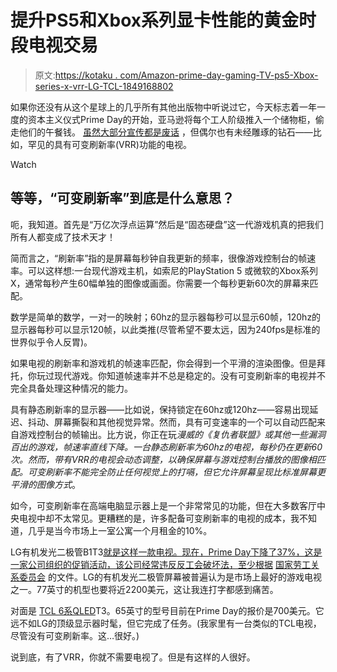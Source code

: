 # 提升PS5和Xbox系列显卡性能的黄金时段电视交易

> 原文:[https://kotaku . com/Amazon-prime-day-gaming-TV-ps5-Xbox-series-x-vrr-LG-TCL-1849168802](https://kotaku.com/amazon-prime-day-gaming-tv-ps5-xbox-series-x-vrr-lg-tcl-1849168802)

如果你还没有从这个星球上的几乎所有其他出版物中听说过它，今天标志着一年一度的资本主义仪式Prime Day的开始，亚马逊将每个工人阶级推入一个储物柜，偷走他们的午餐钱。 [虽然大部分宣传都是废话](https://lifehacker.com/the-only-good-advice-for-shopping-amazon-prime-day-1849154608) ，但偶尔也有未经雕琢的钻石——比如，罕见的具有可变刷新率(VRR)功能的电视。

Watch

## 等等，“可变刷新率”到底是什么意思？

呃，我知道。首先是“万亿次浮点运算”然后是“固态硬盘”这一代游戏机真的把我们所有人都变成了技术天才！

简而言之，“刷新率”指的是屏幕每秒钟自我更新的频率，很像游戏控制台的帧速率。可以这样想:一台现代游戏主机，如索尼的PlayStation 5 或微软的Xbox系列X，通常每秒产生60幅单独的图像或画面。你需要一个每秒更新60次的屏幕来匹配。

数学是简单的数学，一对一的映射；60hz的显示器每秒可以显示60帧，120hz的显示器每秒可以显示120帧，以此类推(尽管希望不要太远，因为240fps是标准的世界似乎令人反胃)。

如果电视的刷新率和游戏机的帧速率匹配，你会得到一个平滑的渲染图像。但是拜托，你玩过现代游戏。你知道帧速率并不总是稳定的。没有可变刷新率的电视并不完全具备处理这种情况的能力。

具有静态刷新率的显示器——比如说，保持锁定在60hz或120hz——容易出现延迟、抖动、屏幕撕裂和其他视觉异常。然而，具有可变速率的一个可以自动匹配来自游戏控制台的帧输出。比方说，你正在玩*漫威的《复仇者联盟》*或其他一些漏洞百出的游戏，帧速率直线下降。一台静态刷新率为60hz的电视，每秒仍在更新60次。然而，带有VRR的电视会动态调整，以确保屏幕与游戏控制台播放的图像相匹配。可变刷新率不能完全防止任何视觉上的打嗝，但它允许屏幕呈现比标准屏幕更平滑的图像*方式*。

如今，可变刷新率在高端电脑显示器上是一个非常常见的功能，但在大多数客厅中央电视中却不太常见。更糟糕的是，许多配备可变刷新率的电视的成本，我不知道，几乎是当今市场上一室公寓一个月租金的10%。

LG有机发光二极管B1T3[就是这样一款电视。现在，Prime Day下降了37%，这是一家公司组织的促销活动，该公司经常违反反工会破坏法，至少根据](https://www.amazon.com/dp/B09FNV3WWS?asc_campaign=InlineText&asc_refurl=https://kotaku.com/amazon-prime-day-gaming-tv-ps5-xbox-series-x-vrr-lg-tcl-1849168802&asc_source=&linkCode=ogi&smid=ATVPDKIKX0DER&tag=kinjakotakulink-20&th=1) [国家劳工关系委员会](https://www.vice.com/en/article/xgdejj/amazon-repeatedly-violated-union-busting-labor-laws-historic-nlrb-complaint-says) 的文件。LG的有机发光二极管屏幕被普遍认为是市场上最好的游戏电视之一。77英寸的机型也要将近2200美元，这让我连打字都感到痛苦。

对面是 [TCL 6系QLED](https://www.amazon.com/dp/B0885N17CC?asc_campaign=InlineText&asc_refurl=https://kotaku.com/amazon-prime-day-gaming-tv-ps5-xbox-series-x-vrr-lg-tcl-1849168802&asc_source=&linkCode=ogi&smid=ATVPDKIKX0DER&tag=kinjakotakulink-20&th=1)T3。65英寸的型号目前在Prime Day的报价是700美元。它远不如LG的顶级显示器时髦，但它完成了任务。(我家里有一台类似的TCL电视，尽管没有可变刷新率。这…很好。)

说到底，有了VRR，你就不需要电视了。但是有这样的人很好。